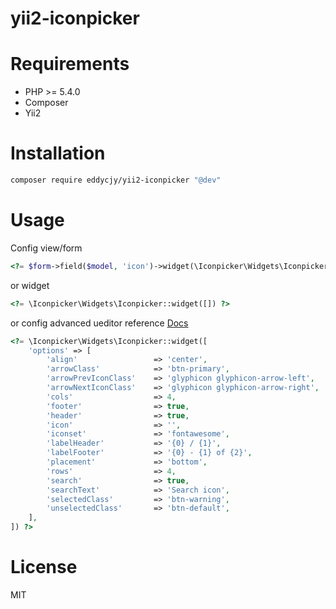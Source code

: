 # yii2-iconpicker

# Requirements

- PHP >= 5.4.0
- Composer
- Yii2

# Installation

``` sh
composer require eddycjy/yii2-iconpicker "@dev"
```


# Usage

Config view/form

``` php
<?= $form->field($model, 'icon')->widget(\Iconpicker\Widgets\Iconpicker::className()) ?>
```

or widget

``` php
<?= \Iconpicker\Widgets\Iconpicker::widget([]) ?>
```

or config advanced ueditor reference [Docs](http://victor-valencia.github.io/bootstrap-iconpicker/)

``` php
<?= \Iconpicker\Widgets\Iconpicker::widget([
    'options' => [
        'align'		 			=> 'center',
		'arrowClass' 			=> 'btn-primary',
		'arrowPrevIconClass' 	=> 'glyphicon glyphicon-arrow-left',
		'arrowNextIconClass' 	=> 'glyphicon glyphicon-arrow-right',
		'cols'    				=> 4,
		'footer'  				=> true,
		'header'  				=> true,
		'icon'	  				=> '',
		'iconset' 				=> 'fontawesome',
		'labelHeader' 			=> '{0} / {1}',
		'labelFooter' 			=> '{0} - {1} of {2}',
		'placement' 			=> 'bottom',
		'rows' 					=> 4,
		'search' 				=> true,
		'searchText' 			=> 'Search icon',
		'selectedClass' 		=> 'btn-warning',
		'unselectedClass' 		=> 'btn-default',
    ],
]) ?>
```

# License

MIT
